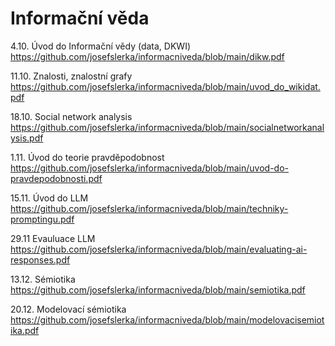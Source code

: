 # Informační věda

4.10. Úvod do Informační vědy (data, DKWI)
https://github.com/josefslerka/informacniveda/blob/main/dikw.pdf

11.10. Znalosti, znalostní grafy
https://github.com/josefslerka/informacniveda/blob/main/uvod_do_wikidat.pdf

18.10. Social network analysis
https://github.com/josefslerka/informacniveda/blob/main/socialnetworkanalysis.pdf

1.11.  Úvod do teorie pravděpodobnost
https://github.com/josefslerka/informacniveda/blob/main/uvod-do-pravdepodobnosti.pdf

15.11.  Úvod do LLM
https://github.com/josefslerka/informacniveda/blob/main/techniky-promptingu.pdf

29.11  Evauluace LLM
https://github.com/josefslerka/informacniveda/blob/main/evaluating-ai-responses.pdf

13.12. Sémiotika
https://github.com/josefslerka/informacniveda/blob/main/semiotika.pdf

20.12. Modelovací sémiotika
https://github.com/josefslerka/informacniveda/blob/main/modelovacisemiotika.pdf
